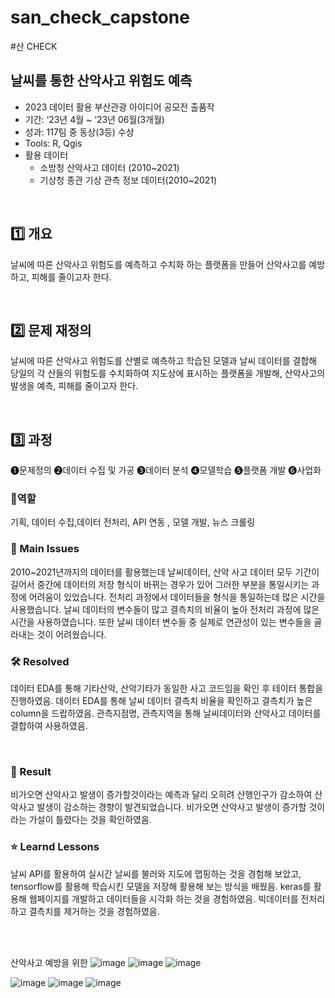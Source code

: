 # san_check_capstone
#산 CHECK

## 날씨를 통한 산악사고 위험도 예측
- 2023 데이터 활용 부산관광 아이디어 공모전 출품작
- 기간: ‘23년 4월 ~ ‘23년 06월(3개월)
- 성과: 117팀 중 동상(3등) 수상 
- Tools: R, Qgis
- 활용 데이터
  - 소방청 산악사고 데이터 (2010~2021)
  - 기상청 종관 기상 관측 정보 데이터(2010~2021)
<br>


## 1️⃣ 개요
날씨에 따른 산악사고 위험도를 예측하고 수치화 하는 플랫폼을 만들어 산악사고를 예방하고, 피해를 줄이고자 한다.

<br>

## 2️⃣ 문제 재정의
날씨에 따른 산악사고 위험도를 산별로 예측하고 학습된 모델과 날씨 데이터를 결합해 당일의 각 산들의 위험도를 수치화하여 지도상에 표시하는 플랫폼을 개발해, 산악사고의 발생을 예측, 피해를 줄이고자 한다.

<br>

## 3️⃣ 과정 

❶문제정의 ❷데이터 수집 및 가공 ❸데이터 분석 ❹모델학습 ❺플랫폼 개발 ❻사업화


### 👤역할
기획, 데이터 수집,데이터 전처리, API 연동 , 모델 개발, 뉴스 크롤링
<br>

### 🧐 Main Issues
2010~2021년까지의 데이터를 활용했는데 날씨데이터, 산악 사고 데이터 모두 기간이 길어서 중간에 데이터의 저장 형식이 바뀌는 경우가 있어 그러한 부분을 통일시키는 과정에 어려움이 있었습니다.
전처리 과정에서 데이터들을 형식을 통일하는데 많은 시간을 사용했습니다. 
날씨 데이터의 변수들이 많고 결측치의 비율이 높아 전처리 과정에 많은 시간을 사용하였습니다.
또한 날씨 데이터 변수들 중 실제로 연관성이 있는 변수들을 골라내는 것이 어려웠습니다. 

### 🛠️ Resolved
데이터 EDA를 통해 기타산악, 산악기타가 동일한 사고 코드임을 확인 후 테이터 통합을 진행하였음. 
데이터 EDA를 통해 날씨 데이터 결측치 비율을 확인하고 결측치가 높은 column을 드랍하였음.
관측지점명, 관측지역을 통해 날씨데이터와 산악사고 데이터를 결합하여 사용하였음.

<br>

### 🎯 Result
비가오면 산악사고 발생이 증가할것이라는 예측과 달리 오히려 산행인구가 감소하여 산악사고 발생이 감소하는 경향이 발견되었습니다.
비가오면 산악사고 발생이 증가할 것이라는 가설이 틀렸다는 것을 확인하였음.
<br>
### ⭐ Learnd Lessons
날씨 API를 활용하여 실시간 날씨를 불러와 지도에 맵핑하는 것을 경험해 보았고,
tensorflow를 활용해 학습시킨 모델을 저장해 활용해 보는 방식을 배웠음.
keras를 활용해 웹페이지를 개발하고 데이터들을 시각화 하는 것을 경험하였음.
빅데이터를 전처리하고 결측치를 제거하는 것을 경험하였음.

<br>
<br>


산악사고 예방을 위한
![image](https://github.com/ASJ0211/san_check_capstone/assets/118821779/e617747e-76be-4533-9875-a5dbb964a96d)
![image](https://github.com/ASJ0211/san_check_capstone/assets/118821779/a49ed31c-329a-42d2-bca2-648c467538ae)
![image](https://github.com/ASJ0211/san_check_capstone/assets/118821779/5092e90a-588d-4f8c-a467-b0935fc458e6)

![image](https://github.com/ASJ0211/san_check_capstone/assets/118821779/2678fc3a-7858-4d7f-9e90-f203e8d4f1b7)
![image](https://github.com/ASJ0211/san_check_capstone/assets/118821779/ebc56223-912c-45f4-aa8b-85fb19f808f4)
![image](https://github.com/ASJ0211/san_check_capstone/assets/118821779/a44165aa-76c3-4704-a4da-c3a0535d06f6)

